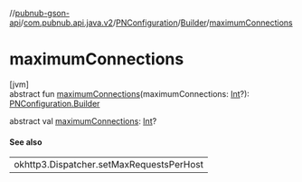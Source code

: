 //[pubnub-gson-api](../../../../index.md)/[com.pubnub.api.java.v2](../../index.md)/[PNConfiguration](../index.md)/[Builder](index.md)/[maximumConnections](maximum-connections.md)

# maximumConnections

[jvm]\
abstract fun [maximumConnections](maximum-connections.md)(maximumConnections: [Int](https://kotlinlang.org/api/latest/jvm/stdlib/kotlin-stdlib/kotlin/-int/index.html)?): [PNConfiguration.Builder](index.md)

abstract val [maximumConnections](maximum-connections.md): [Int](https://kotlinlang.org/api/latest/jvm/stdlib/kotlin-stdlib/kotlin/-int/index.html)?

#### See also

| |
|---|
| okhttp3.Dispatcher.setMaxRequestsPerHost |
